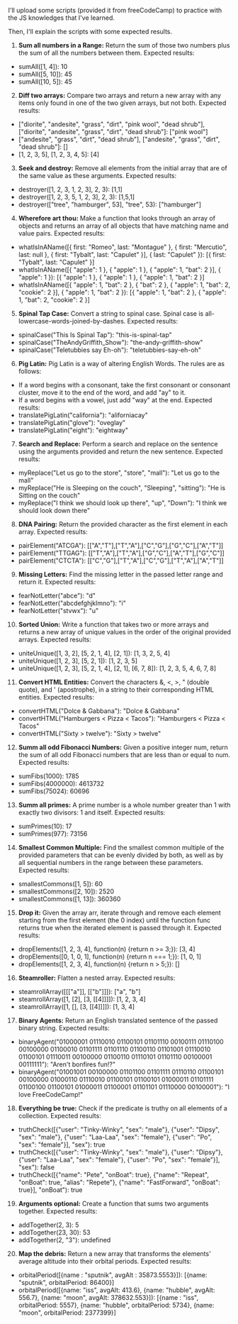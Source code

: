 I'll upload some scripts (provided it from freeCodeCamp) to practice with the JS knowledges that I've learned.

Then, I'll explain the scripts with some expected results.

1. **Sum all numbers in a Range:**
Return the sum of those two numbers plus the sum of all the numbers between them. Expected results:
- sumAll([1, 4]): 10
- sumAll([5, 10]): 45
- sumAll([10, 5]): 45

2. **Diff two arrays:**
Compare two arrays and return a new array with any items only found in one of the two given arrays, but not both. Expected results:
- ["diorite", "andesite", "grass", "dirt", "pink wool", "dead shrub"], ["diorite", "andesite", "grass", "dirt", "dead shrub"]: ["pink wool"]
- ["andesite", "grass", "dirt", "dead shrub"], ["andesite", "grass", "dirt", "dead shrub"]: []
- [1, 2, 3, 5], [1, 2, 3, 4, 5]: [4]

3. **Seek and destroy:**
Remove all elements from the initial array that are of the same value as these arguments. Expected results:
- destroyer([1, 2, 3, 1, 2, 3], 2, 3): [1,1]
- destroyer([1, 2, 3, 5, 1, 2, 3], 2, 3): [1,5,1]
- destroyer(["tree", "hamburger", 53], "tree", 53): ["hamburger"]

4. **Wherefore art thou:**
Make a function that looks through an array of objects and returns an array of all objects that have matching name and value pairs. Expected results:
- whatIsInAName([{ first: "Romeo", last: "Montague" }, { first: "Mercutio", last: null }, { first: "Tybalt", last: "Capulet" }], { last: "Capulet" }): [{ first: "Tybalt", last: "Capulet" }]
- whatIsInAName([{ "apple": 1 }, { "apple": 1 }, { "apple": 1, "bat": 2 }], { "apple": 1 }): [{ "apple": 1 }, { "apple": 1 }, { "apple": 1, "bat": 2 }]
- whatIsInAName([{ "apple": 1, "bat": 2 }, { "bat": 2 }, { "apple": 1, "bat": 2, "cookie": 2 }], { "apple": 1, "bat": 2 }): [{ "apple": 1, "bat": 2 }, { "apple": 1, "bat": 2, "cookie": 2 }]

5. **Spinal Tap Case:**
Convert a string to spinal case. Spinal case is all-lowercase-words-joined-by-dashes. Expected results:
- spinalCase("This Is Spinal Tap"): "this-is-spinal-tap"
- spinalCase("TheAndyGriffith_Show"): "the-andy-griffith-show"
- spinalCase("Teletubbies say Eh-oh"): "teletubbies-say-eh-oh"

6. **Pig Latin:**
Pig Latin is a way of altering English Words. The rules are as follows:
- If a word begins with a consonant, take the first consonant or consonant cluster, move it to the end of the word, and add "ay" to it.
- If a word begins with a vowel, just add "way" at the end.
Expected results:
- translatePigLatin("california"): "aliforniacay"
- translatePigLatin("glove"): "oveglay"
- translatePigLatin("eight"): "eightway"

7. **Search and Replace:**
Perform a search and replace on the sentence using the arguments provided and return the new sentence. Expected results:
- myReplace("Let us go to the store", "store", "mall"): "Let us go to the mall"
- myReplace("He is Sleeping on the couch", "Sleeping", "sitting"): "He is Sitting on the couch"
- myReplace("I think we should look up there", "up", "Down"): "I think we should look down there"

8. **DNA Pairing:**
Return the provided character as the first element in each array. Expected results:
- pairElement("ATCGA"): [["A","T"],["T","A"],["C","G"],["G","C"],["A","T"]]
- pairElement("TTGAG"): [["T","A"],["T","A"],["G","C"],["A","T"],["G","C"]]
- pairElement("CTCTA"): [["C","G"],["T","A"],["C","G"],["T","A"],["A","T"]]

9. **Missing Letters:**
Find the missing letter in the passed letter range and return it. Expected results:
- fearNotLetter("abce"): "d"
- fearNotLetter("abcdefghjklmno"): "i"
- fearNotLetter("stvwx"): "u"

10. **Sorted Union:**
Write a function that takes two or more arrays and returns a new array of unique values in the order of the original provided arrays. Expected results:
- uniteUnique([1, 3, 2], [5, 2, 1, 4], [2, 1]): [1, 3, 2, 5, 4]
- uniteUnique([1, 2, 3], [5, 2, 1]): [1, 2, 3, 5]
- uniteUnique([1, 2, 3], [5, 2, 1, 4], [2, 1], [6, 7, 8]): [1, 2, 3, 5, 4, 6, 7, 8]

11. **Convert HTML Entities:**
Convert the characters &, <, >, " (double quote), and ' (apostrophe), in a string to their corresponding HTML entities. Expected results:
- convertHTML("Dolce & Gabbana"): "Dolce &amp; Gabbana"
- convertHTML("Hamburgers < Pizza < Tacos"): "Hamburgers &lt; Pizza &lt; Tacos"
- convertHTML("Sixty > twelve"): "Sixty &gt; twelve"

12. **Summ all odd Fibonacci Numbers:**
Given a positive integer num, return the sum of all odd Fibonacci numbers that are less than or equal to num. Expected results:
- sumFibs(1000): 1785
- sumFibs(4000000): 4613732
- sumFibs(75024): 60696

13. **Summ all primes:**
A prime number is a whole number greater than 1 with exactly two divisors: 1 and itself. Expected results:
- sumPrimes(10): 17
- sumPrimes(977): 73156

14. **Smallest Common Multiple:**
Find the smallest common multiple of the provided parameters that can be evenly divided by both, as well as by all sequential numbers in the range between these parameters. Expected results:
- smallestCommons([1, 5]): 60
- smallestCommons([2, 10]): 2520
- smallestCommons([1, 13]): 360360

15. **Drop it:**
Given the array arr, iterate through and remove each element starting from the first element (the 0 index) until the function func returns true when the iterated element is passed through it. Expected results:
- dropElements([1, 2, 3, 4], function(n) {return n >= 3;}): [3, 4]
- dropElements([0, 1, 0, 1], function(n) {return n === 1;}): [1, 0, 1]
- dropElements([1, 2, 3, 4], function(n) {return n > 5;}): []

16. **Steamroller:**
Flatten a nested array. Expected results:
- steamrollArray([[["a"]], [["b"]]]): ["a", "b"]
- steamrollArray([1, [2], [3, [[4]]]]): [1, 2, 3, 4]
- steamrollArray([1, [], [3, [[4]]]]): [1, 3, 4]

17. **Binary Agents:**
Return an English translated sentence of the passed binary string. Expected results:
- binaryAgent("01000001 01110010 01100101 01101110 00100111 01110100 00100000 01100010 01101111 01101110 01100110 01101001 01110010 01100101 01110011 00100000 01100110 01110101 01101110 00100001 00111111"): "Aren't bonfires fun!?"
- binaryAgent("01001001 00100000 01101100 01101111 01110110 01100101 00100000 01000110 01110010 01100101 01100101 01000011 01101111 01100100 01100101 01000011 01100001 01101101 01110000 00100001"): "I love FreeCodeCamp!"

18. **Everything be true:**
Check if the predicate is truthy on all elements of a collection. Expected results:
- truthCheck([{"user": "Tinky-Winky", "sex": "male"}, {"user": "Dipsy", "sex": "male"}, {"user": "Laa-Laa", "sex": "female"}, {"user": "Po", "sex": "female"}], "sex"): true
- truthCheck([{"user": "Tinky-Winky", "sex": "male"}, {"user": "Dipsy"}, {"user": "Laa-Laa", "sex": "female"}, {"user": "Po", "sex": "female"}], "sex"): false
- truthCheck([{"name": "Pete", "onBoat": true}, {"name": "Repeat", "onBoat": true, "alias": "Repete"}, {"name": "FastForward", "onBoat": true}], "onBoat"): true

19. **Arguments optional:**
Create a function that sums two arguments together. Expected results:
- addTogether(2, 3): 5
- addTogether(23, 30): 53
- addTogether(2, "3"): undefined

20. **Map the debris:**
Return a new array that transforms the elements' average altitude into their orbital periods. Expected results:
- orbitalPeriod([{name : "sputnik", avgAlt : 35873.5553}]): [{name: "sputnik", orbitalPeriod: 86400}]
- orbitalPeriod([{name: "iss", avgAlt: 413.6}, {name: "hubble", avgAlt: 556.7}, {name: "moon", avgAlt: 378632.553}]): [{name : "iss", orbitalPeriod: 5557}, {name: "hubble", orbitalPeriod: 5734}, {name: "moon", orbitalPeriod: 2377399}]

